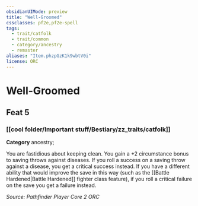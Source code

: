 ```yaml
---
obsidianUIMode: preview
title: "Well-Groomed"
cssclasses: pf2e,pf2e-spell
tags:
  - trait/catfolk
  - trait/common
  - category/ancestry
  - remaster
aliases: "Item.phzpGzK1k9wbtV0i"
license: ORC
---
```

# Well-Groomed
## Feat 5
### [[cool folder/Important stuff/Bestiary/zz_traits/catfolk]]

**Category** ancestry; 




You are fastidious about keeping clean. You gain a +2 circumstance bonus to saving throws against diseases. If you roll a success on a saving throw against a disease, you get a critical success instead. If you have a different ability that would improve the save in this way (such as the [[Battle Hardened|Battle Hardened]] fighter class feature), if you roll a critical failure on the save you get a failure instead.

*Source: Pathfinder Player Core 2*
*ORC*